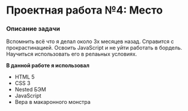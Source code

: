 # Проектная работа №4: Место

### Описание задачи

Вспомнить всё что я делал около 3х месяцев назад. Справится с прокрастинацией. Освоить JavaScript и не уйти работать в бордель.
Научиться использовать его в релаьных условиях. 

**В данной работе я использовал**

* HTML 5
* CSS 3
* Nested БЭМ
* JavaScript
* Вера в макаронного монстра
